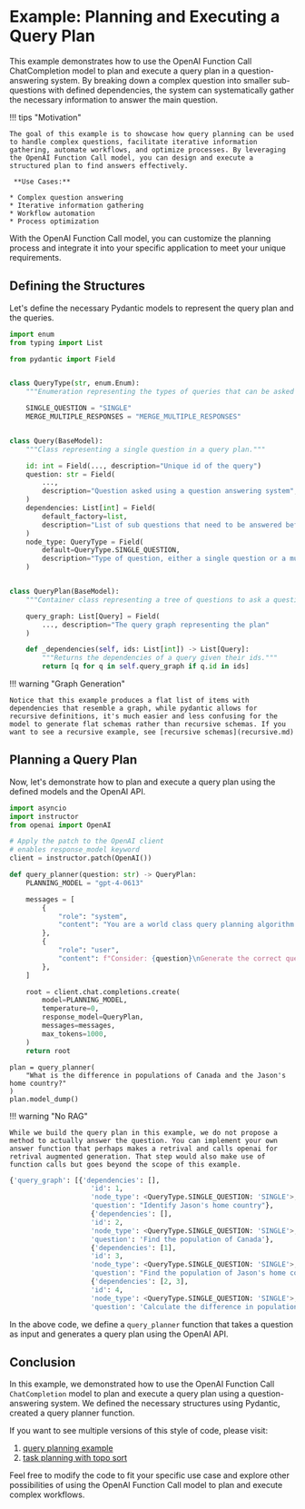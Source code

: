 # Example: Planning and Executing a Query Plan

This example demonstrates how to use the OpenAI Function Call ChatCompletion model to plan and execute a query plan in a question-answering system. By breaking down a complex question into smaller sub-questions with defined dependencies, the system can systematically gather the necessary information to answer the main question.

!!! tips "Motivation"

    The goal of this example is to showcase how query planning can be used to handle complex questions, facilitate iterative information gathering, automate workflows, and optimize processes. By leveraging the OpenAI Function Call model, you can design and execute a structured plan to find answers effectively.

     **Use Cases:**

    * Complex question answering
    * Iterative information gathering
    * Workflow automation
    * Process optimization

With the OpenAI Function Call model, you can customize the planning process and integrate it into your specific application to meet your unique requirements.

## Defining the Structures

Let's define the necessary Pydantic models to represent the query plan and the queries.

```python
import enum
from typing import List

from pydantic import Field


class QueryType(str, enum.Enum):
    """Enumeration representing the types of queries that can be asked to a question answer system."""

    SINGLE_QUESTION = "SINGLE"
    MERGE_MULTIPLE_RESPONSES = "MERGE_MULTIPLE_RESPONSES"


class Query(BaseModel):
    """Class representing a single question in a query plan."""

    id: int = Field(..., description="Unique id of the query")
    question: str = Field(
        ...,
        description="Question asked using a question answering system",
    )
    dependencies: List[int] = Field(
        default_factory=list,
        description="List of sub questions that need to be answered before asking this question",
    )
    node_type: QueryType = Field(
        default=QueryType.SINGLE_QUESTION,
        description="Type of question, either a single question or a multi-question merge",
    )


class QueryPlan(BaseModel):
    """Container class representing a tree of questions to ask a question answering system."""

    query_graph: List[Query] = Field(
        ..., description="The query graph representing the plan"
    )

    def _dependencies(self, ids: List[int]) -> List[Query]:
        """Returns the dependencies of a query given their ids."""
        return [q for q in self.query_graph if q.id in ids]
```

!!! warning "Graph Generation"

    Notice that this example produces a flat list of items with dependencies that resemble a graph, while pydantic allows for recursive definitions, it's much easier and less confusing for the model to generate flat schemas rather than recursive schemas. If you want to see a recursive example, see [recursive schemas](recursive.md)

## Planning a Query Plan

Now, let's demonstrate how to plan and execute a query plan using the defined models and the OpenAI API.

```python
import asyncio
import instructor
from openai import OpenAI

# Apply the patch to the OpenAI client
# enables response_model keyword
client = instructor.patch(OpenAI())

def query_planner(question: str) -> QueryPlan:
    PLANNING_MODEL = "gpt-4-0613"

    messages = [
        {
            "role": "system",
            "content": "You are a world class query planning algorithm capable ofbreaking apart questions into its dependency queries such that the answers can be used to inform the parent question. Do not answer the questions, simply provide a correct compute graph with good specific questions to ask and relevant dependencies. Before you call the function, think step-by-step to get a better understanding of the problem.",
        },
        {
            "role": "user",
            "content": f"Consider: {question}\nGenerate the correct query plan.",
        },
    ]

    root = client.chat.completions.create(
        model=PLANNING_MODEL,
        temperature=0,
        response_model=QueryPlan,
        messages=messages,
        max_tokens=1000,
    )
    return root
```

```
plan = query_planner(
    "What is the difference in populations of Canada and the Jason's home country?"
)
plan.model_dump()
```

!!! warning "No RAG"

    While we build the query plan in this example, we do not propose a method to actually answer the question. You can implement your own answer function that perhaps makes a retrival and calls openai for retrival augmented generation. That step would also make use of function calls but goes beyond the scope of this example.

```python
{'query_graph': [{'dependencies': [],
                    'id': 1,
                    'node_type': <QueryType.SINGLE_QUESTION: 'SINGLE'>,
                    'question': "Identify Jason's home country"},
                    {'dependencies': [],
                    'id': 2,
                    'node_type': <QueryType.SINGLE_QUESTION: 'SINGLE'>,
                    'question': 'Find the population of Canada'},
                    {'dependencies': [1],
                    'id': 3,
                    'node_type': <QueryType.SINGLE_QUESTION: 'SINGLE'>,
                    'question': "Find the population of Jason's home country"},
                    {'dependencies': [2, 3],
                    'id': 4,
                    'node_type': <QueryType.SINGLE_QUESTION: 'SINGLE'>,
                    'question': 'Calculate the difference in populations between Canada and Jason's home country"}]}
```

In the above code, we define a `query_planner` function that takes a question as input and generates a query plan using the OpenAI API.

## Conclusion

In this example, we demonstrated how to use the OpenAI Function Call `ChatCompletion` model to plan and execute a query plan using a question-answering system. We defined the necessary structures using Pydantic, created a query planner function.

If you want to see multiple versions of this style of code, please visit:

1. [query planning example](https://github.com/jxnl/instructor/blob/main/examples/query_planner_execution/query_planner_execution.py)
2. [task planning with topo sort](https://github.com/jxnl/instructor/blob/main/examples/task_planner/task_planner_topological_sort.py)

Feel free to modify the code to fit your specific use case and explore other possibilities of using the OpenAI Function Call model to plan and execute complex workflows.
